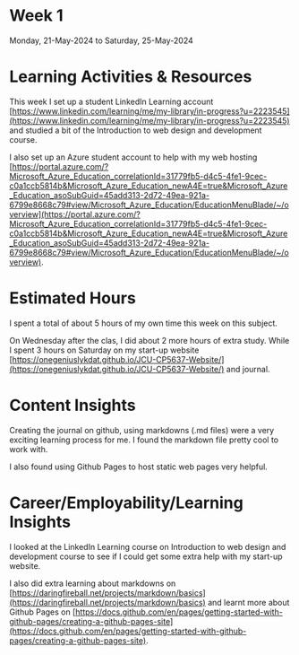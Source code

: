 # Week 1
Monday, 21-May-2024 to Saturday, 25-May-2024

# Learning Activities & Resources
This week I set up a student LinkedIn Learning account [https://www.linkedin.com/learning/me/my-library/in-progress?u=2223545](https://www.linkedin.com/learning/me/my-library/in-progress?u=2223545) and studied a bit of the Introduction to web design and development course.

I also set up an Azure student account to help with my web hosting [https://portal.azure.com/?Microsoft_Azure_Education_correlationId=31779fb5-d4c5-4fe1-9cec-c0a1ccb5814b&Microsoft_Azure_Education_newA4E=true&Microsoft_Azure_Education_asoSubGuid=45add313-2d72-49ea-921a-6799e8668c79#view/Microsoft_Azure_Education/EducationMenuBlade/~/overview](https://portal.azure.com/?Microsoft_Azure_Education_correlationId=31779fb5-d4c5-4fe1-9cec-c0a1ccb5814b&Microsoft_Azure_Education_newA4E=true&Microsoft_Azure_Education_asoSubGuid=45add313-2d72-49ea-921a-6799e8668c79#view/Microsoft_Azure_Education/EducationMenuBlade/~/overview). 

# Estimated Hours
I spent a total of about 5 hours of my own time this week on this subject.

On Wednesday after the clas, I did about 2 more hours of extra study. While I spent 3 hours on Saturday on my start-up website [https://onegeniuslykdat.github.io/JCU-CP5637-Website/](https://onegeniuslykdat.github.io/JCU-CP5637-Website/) and journal.

# Content Insights
Creating the journal on github, using markdowns (.md files) were a very exciting learning process for me. I found the markdown file pretty cool to work with.

I also found using Github Pages to host static web pages very helpful.

# Career/Employability/Learning Insights
I looked at the LinkedIn Learning course on Introduction to web design and development course to see if I could get some extra help with my start-up website.

I also did extra learning about markdowns on [https://daringfireball.net/projects/markdown/basics](https://daringfireball.net/projects/markdown/basics) and learnt more about Github Pages on [https://docs.github.com/en/pages/getting-started-with-github-pages/creating-a-github-pages-site](https://docs.github.com/en/pages/getting-started-with-github-pages/creating-a-github-pages-site).
